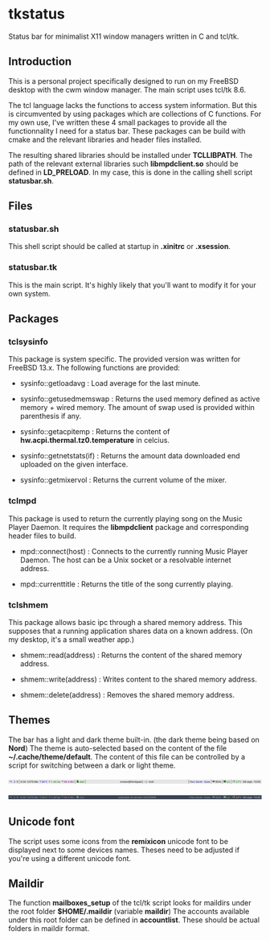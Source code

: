 # tkstatus
Status bar for minimalist X11 window managers written in C and tcl/tk. 

## Introduction
This is a personal project specifically designed to run on my FreeBSD desktop with the cwm window manager. The main script uses tcl/tk 8.6.

The tcl language lacks the functions to access system information. But this is circumvented by using packages which are collections of C functions.
For my own use, I've written these 4 small packages to provide all the functionnality I need for a status bar. These packages can be build with cmake and the relevant libraries and header files installed.

The resulting shared libraries should be installed under **TCLLIBPATH**. The path of the relevant external libraries such __libmpdclient.so__ should be defined in **LD_PRELOAD**. In my case, this is done in the calling shell script __statusbar.sh__.

## Files
### statusbar.sh
This shell script should be called at startup in __.xinitrc__ or __.xsession__.

### statusbar.tk
This is the main script. It's highly likely that you'll want to modify it for your own system.

## Packages
### tclsysinfo
This package is system specific. The provided version was written for FreeBSD 13.x.
The following functions are provided:

* sysinfo::getloadavg :
Load average for the last minute.

* sysinfo::getusedmemswap :
Returns the used memory defined as active memory + wired memory. The amount of swap used is provided within parenthesis if any.

* sysinfo::getacpitemp :
Returns the content of __hw.acpi.thermal.tz0.temperature__ in celcius.

* sysinfo::getnetstats(if) :
Returns the amount data downloaded end uploaded on the given interface.

* sysinfo::getmixervol :
Returns the current volume of the mixer.
 
### tclmpd
This package is used to return the currently playing song on the Music Player Daemon. It requires the __libmpdclient__ package and corresponding header files to build.

* mpd::connect(host) :
Connects to the currently running Music Player Daemon. The host can be a Unix socket or a resolvable internet address.

* mpd::currenttitle :
Returns the title of the song currently playing.

### tclshmem
This package allows basic ipc through a shared memory address. This supposes that a running application shares data on a known address. (On my desktop, it's a small weather app.)

* shmem::read(address) :
Returns the content of the shared memory address.

* shmem::write(address) :
Writes content to the shared memory address.

* shmem::delete(address) :
Removes the shared memory address.

## Themes

The bar has a light and dark theme built-in. (the dark theme being based on **Nord**)
The theme is auto-selected based on the content of the file __~/.cache/theme/default__. The content of this file can be controlled by a script for switching between a dark or light theme.

![Light theme](png/statusbar-light.png)

![Dark theme](png/statusbar-dark.png)

## Unicode font

The script uses some icons from the __remixicon__ unicode font to be displayed next to some devices names. Theses need to be adjusted if you're using a different unicode font.

## Maildir

The function __mailboxes_setup__ of the tcl/tk script looks for maildirs under the root folder __$HOME/.maildir__ (variable __maildir__)
The accounts available under this root folder can be defined in __accountlist__. These should be actual folders in maildir format.
